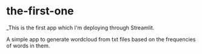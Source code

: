 # the-first-one
_This is the first app which I'm deploying through Streamlit.

A simple app to generate wordcloud from txt files based on the frequencies of words in them.
